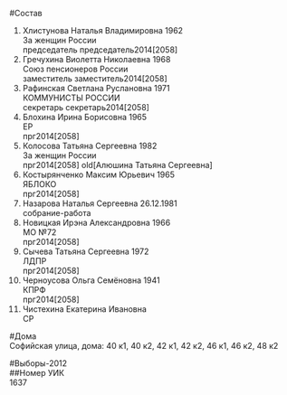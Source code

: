 #Состав  
1. Хлистунова Наталья Владимировна 1962  
    За женщин России  
    председатель председатель2014[2058]  
2. Гречухина Виолетта Николаевна 1968  
    Союз пенсионеров России  
    заместитель заместитель2014[2058]  
3. Рафинская Светлана Руслановна 1971  
    КОММУНИСТЫ РОССИИ  
    секретарь секретарь2014[2058]  
4. Блохина Ирина Борисовна 1965  
    ЕР  
    прг2014[2058]  
5. Колосова Татьяна Сергеевна 1982  
    За женщин России  
    прг2014[2058] old[Алюшина Татьяна Сергеевна]  
6. Костырянченко Максим Юрьевич 1965  
    ЯБЛОКО  
    прг2014[2058]  
7. Назарова Наталья Сергеевна 26.12.1981  
    собрание-работа  
8. Новицкая Ирэна Александровна 1966  
    МО №72  
    прг2014[2058]  
9. Сычева Татьяна Сергеевна 1972  
    ЛДПР  
    прг2014[2058]  
10. Черноусова Ольга Семёновна 1941  
    КПРФ  
    прг2014[2058]  
11. Чистехина Екатерина Ивановна  
    СР  
  
#Дома  
Софийская улица, дома: 40 к1, 40 к2, 42 к1, 42 к2, 46 к1, 46 к2, 48 к2  
  
#Выборы-2012  
##Номер УИК  
1637  
